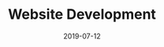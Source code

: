 ---
title: Website Development
date: 2019-07-12

icon: 
  name: globe
  pack: fontawesome

summary: Lorem ipsum dolor sit amet, consectetur adipiscing elit.

menu:
  main:
    parent: Services
    title: Website Development
    weight: 10
---